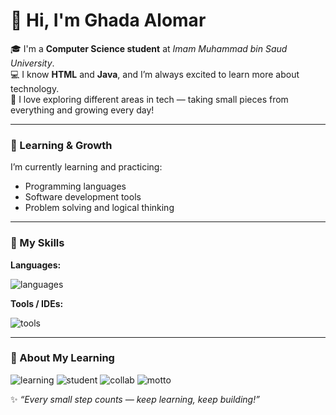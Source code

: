 # 👋 Hi, I'm Ghada Alomar  

🎓 I'm a **Computer Science student** at *Imam Muhammad bin Saud University*.  
💻 I know **HTML** and **Java**, and I’m always excited to learn more about technology.  
🌱 I love exploring different areas in tech — taking small pieces from everything and growing every day!  

---

### 🧠 Learning & Growth  
I’m currently learning and practicing:  
- Programming languages  
- Software development tools  
- Problem solving and logical thinking  

---

### 💼 My Skills  

**Languages:**  
<p>
  <img src="https://skillicons.dev/icons?i=java,html" alt="languages" />
</p>

**Tools / IDEs:**  
<p>
  <img src="https://skillicons.dev/icons?i=vscode,intellij" alt="tools" />
</p>

---

### 🌟 About My Learning  
<p>
  <img src="https://img.shields.io/badge/Status-Learning%20Everyday-blue?style=for-the-badge" alt="learning" />
  <img src="https://img.shields.io/badge/Role-Student-success?style=for-the-badge" alt="student" />
  <img src="https://img.shields.io/badge/Open%20to-Collaboration-orange?style=for-the-badge" alt="collab" />
  <img src="https://img.shields.io/badge/Motto-Every%20small%20step%20counts-purple?style=for-the-badge" alt="motto" />
</p>


✨ *“Every small step counts — keep learning, keep building!”*

<!--
**ghadhalomar-arch/ghadhalomar-arch** is a ✨ _special_ ✨ repository because its `README.md` (this file) appears on your GitHub profile.

Here are some ideas to get you started:

- 🔭 I’m currently working on ...
- 🌱 I’m currently learning ...
- 👯 I’m looking to collaborate on ...
- 🤔 I’m looking for help with ...
- 💬 Ask me about ...
- 📫 How to reach me: ...
- 😄 Pronouns: ...
- ⚡ Fun fact: ...
-->
